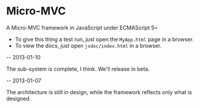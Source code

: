 Micro-MVC
=========

A Micro-MVC framework in JavaScript under ECMAScript 5~

* To give this thing a test run, just open the `MyApp.html` page in a browser.
* To view the docs, just open `jsdoc/index.html` in a browser.

--
2013-01-10

The sub-system is complete, I think. We'll release in beta.

--
2013-01-07

The architecture is still in design, while the framework reflects only what is designed.